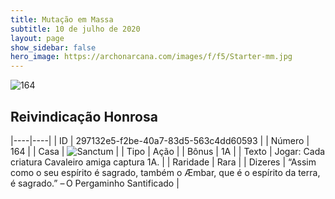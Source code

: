 ```yaml
---
title: Mutação em Massa
subtitle: 10 de julho de 2020
layout: page
show_sidebar: false
hero_image: https://archonarcana.com/images/f/f5/Starter-mm.jpg
---
```


![164](https://cdn.keyforgegame.com/media/card_front/pt/479_164_P9V3P7F8849M_pt.png)

## Reivindicação Honrosa

|----|----|
| ID | 297132e5-f2be-40a7-83d5-563c4dd60593 |
| Número | 164 |
| Casa | ![Sanctum](https://archonarcana.com/images/thumb/c/c7/Sanctum.png/22px-Sanctum.png "Santuário") |
| Tipo | Ação |
| Bônus | 1A |
| Texto | Jogar: Cada criatura Cavaleiro amiga captura 1A. |
| Raridade | Rara |
| Dizeres | “Assim como o seu espírito é sagrado, também   o Æmbar, que é o espírito da terra, é sagrado.”   – O Pergaminho Santificado |

